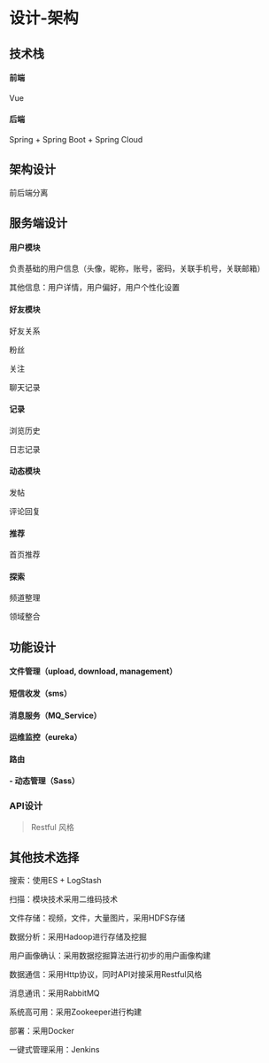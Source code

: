 # 设计-架构

## 技术栈

#### 前端

Vue

#### 后端

Spring + Spring Boot + Spring Cloud

## 架构设计

前后端分离

## 服务端设计

#### 用户模块

负责基础的用户信息（头像，昵称，账号，密码，关联手机号，关联邮箱）

其他信息：用户详情，用户偏好，用户个性化设置

#### 好友模块

好友关系

粉丝

关注

聊天记录

#### 记录

浏览历史

日志记录

#### 动态模块

发帖

评论回复

#### 推荐

首页推荐

#### 探索

频道整理

领域整合

## 功能设计

#### 文件管理（upload, download, management）

#### 短信收发（sms）

#### 消息服务（MQ_Service）

#### 运维监控（eureka）

#### 路由

#### - 动态管理（Sass）

### API设计

> Restful 风格

## 其他技术选择

搜索：使用ES + LogStash

扫描：模块技术采用二维码技术

文件存储：视频，文件，大量图片，采用HDFS存储

数据分析：采用Hadoop进行存储及挖掘

用户画像确认：采用数据挖掘算法进行初步的用户画像构建

数据通信：采用Http协议，同时API对接采用Restful风格

消息通讯：采用RabbitMQ

系统高可用：采用Zookeeper进行构建

部署：采用Docker

一键式管理采用：Jenkins



